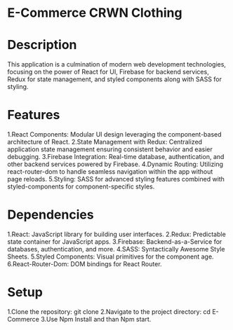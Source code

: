 # E-Commerce CRWN Clothing
# Description
This application is a culmination of modern web development technologies, focusing on the power of React for UI, Firebase for backend services, Redux for state management, and styled components along with SASS for styling.
# Features
1.React Components: Modular UI design leveraging the component-based architecture of React.
2.State Management with Redux: Centralized application state management ensuring consistent behavior and easier debugging.
3.Firebase Integration: Real-time database, authentication, and other backend services powered by Firebase.
4.Dynamic Routing: Utilizing react-router-dom to handle seamless navigation within the app without page reloads.
5.Styling: SASS for advanced styling features combined with styled-components for component-specific styles.
# Dependencies
1.React: JavaScript library for building user interfaces.
2.Redux: Predictable state container for JavaScript apps.
3.Firebase: Backend-as-a-Service for databases, authentication, and more.
4.SASS: Syntactically Awesome Style Sheets.
5.Styled Components: Visual primitives for the component age.
6.React-Router-Dom: DOM bindings for React Router.
# Setup
1.Clone the repository: git clone
2.Navigate to the project directory: cd E-Commerce
3.Use Npm Install and than Npm start.
